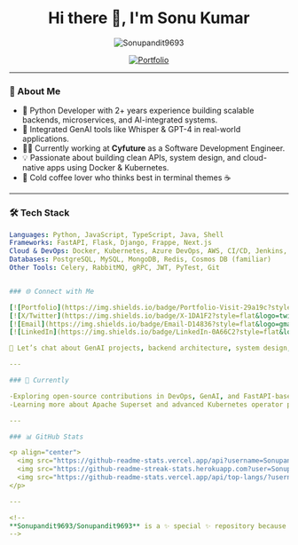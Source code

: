 <h1 align="center">Hi there 👋, I'm Sonu Kumar</h1>

<p align="center">
  <img src="https://komarev.com/ghpvc/?username=Sonupandit9693&label=Profile%20views&color=0e75b6&style=flat" alt="Sonupandit9693" />
</p>

<p align="center">
  <a href="https://sonudev.vercel.app/" target="_blank">
    <img src="https://img.shields.io/badge/Portfolio-Visit%20Now-29a19c?style=for-the-badge&logo=vercel&logoColor=white" alt="Portfolio" />
  </a>
</p>

---

### 🧠 About Me

* 🚀 Python Developer with 2+ years experience building scalable backends, microservices, and AI-integrated systems.
* 🧠 Integrated GenAI tools like Whisper & GPT-4 in real-world applications.
* 👨‍💻 Currently working at **Cyfuture** as a Software Development Engineer.
* 💡 Passionate about building clean APIs, system design, and cloud-native apps using Docker & Kubernetes.
* 🧊 Cold coffee lover who thinks best in terminal themes ☕️

---

### 🛠️ Tech Stack

```yaml
Languages: Python, JavaScript, TypeScript, Java, Shell
Frameworks: FastAPI, Flask, Django, Frappe, Next.js
Cloud & DevOps: Docker, Kubernetes, Azure DevOps, AWS, CI/CD, Jenkins, Terraform
Databases: PostgreSQL, MySQL, MongoDB, Redis, Cosmos DB (familiar)
Other Tools: Celery, RabbitMQ, gRPC, JWT, PyTest, Git


### 🌐 Connect with Me

[![Portfolio](https://img.shields.io/badge/Portfolio-Visit-29a19c?style=flat&logo=vercel&logoColor=white)](https://sonudev.vercel.app/)
[![X/Twitter](https://img.shields.io/badge/X-1DA1F2?style=flat&logo=twitter&logoColor=white)](https://x.com/SonuKum29372459)
[![Email](https://img.shields.io/badge/Email-D14836?style=flat&logo=gmail&logoColor=white)](mailto:sonukumarcode@gmail.com)
[![LinkedIn](https://img.shields.io/badge/LinkedIn-0A66C2?style=flat&logo=linkedin&logoColor=white)](https://www.linkedin.com/in/sonupandit9693/)

💭 Let’s chat about GenAI projects, backend architecture, system design, or even cold coffee debates 🧳️

---

### 🌱 Currently

-Exploring open-source contributions in DevOps, GenAI, and FastAPI-based backend tooling.
-Learning more about Apache Superset and advanced Kubernetes operator patterns.

---

### 📊 GitHub Stats

<p align="center">
  <img src="https://github-readme-stats.vercel.app/api?username=Sonupandit9693&show_icons=true&theme=radical" alt="Sonu's GitHub stats" />
  <img src="https://github-readme-streak-stats.herokuapp.com?user=Sonupandit9693&theme=radical" alt="GitHub Streak" />
  <img src="https://github-readme-stats.vercel.app/api/top-langs/?username=Sonupandit9693&layout=compact&theme=radical" alt="Top Languages" />
</p>

---

<!--
**Sonupandit9693/Sonupandit9693** is a ✨ special ✨ repository because its `README.md` appears on your GitHub profile.
-->
